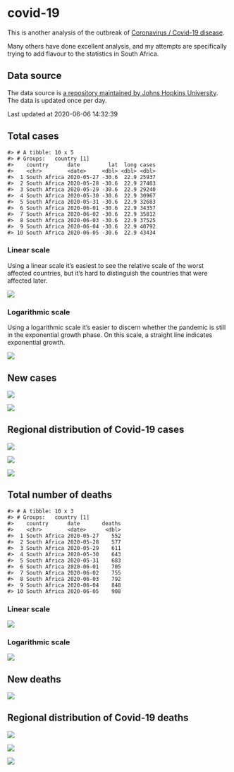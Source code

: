 
<!-- README.md is generated from README.Rmd. Please edit that file -->

# covid-19

<!-- badges: start -->

<!-- badges: end -->

This is another analysis of the outbreak of [Coronavirus / Covid-19
disease](https://en.wikipedia.org/wiki/Coronavirus_disease_2019).

Many others have done excellent analysis, and my attempts are
specifically trying to add flavour to the statistics in South Africa.

## Data source

The data source is [a repository maintained by Johns Hopkins
University](https://github.com/CSSEGISandData/COVID-19). The data is
updated once per day.

Last updated at 2020-06-06 14:32:39

## Total cases

    #> # A tibble: 10 x 5
    #> # Groups:   country [1]
    #>    country      date         lat  long cases
    #>    <chr>        <date>     <dbl> <dbl> <dbl>
    #>  1 South Africa 2020-05-27 -30.6  22.9 25937
    #>  2 South Africa 2020-05-28 -30.6  22.9 27403
    #>  3 South Africa 2020-05-29 -30.6  22.9 29240
    #>  4 South Africa 2020-05-30 -30.6  22.9 30967
    #>  5 South Africa 2020-05-31 -30.6  22.9 32683
    #>  6 South Africa 2020-06-01 -30.6  22.9 34357
    #>  7 South Africa 2020-06-02 -30.6  22.9 35812
    #>  8 South Africa 2020-06-03 -30.6  22.9 37525
    #>  9 South Africa 2020-06-04 -30.6  22.9 40792
    #> 10 South Africa 2020-06-05 -30.6  22.9 43434

### Linear scale

Using a linear scale it’s easiest to see the relative scale of the worst
affected countries, but it’s hard to distinguish the countries that were
affected later.

![](README_files/figure-gfm/unnamed-chunk-5-1.png)<!-- -->

### Logarithmic scale

Using a logarithmic scale it’s easier to discern whether the pandemic is
still in the exponential growth phase. On this scale, a straight line
indicates exponential growth.

![](README_files/figure-gfm/unnamed-chunk-6-1.png)<!-- -->

## New cases

![](README_files/figure-gfm/unnamed-chunk-7-1.png)<!-- -->

![](README_files/figure-gfm/unnamed-chunk-8-1.png)<!-- -->

## Regional distribution of Covid-19 cases

![](README_files/figure-gfm/unnamed-chunk-9-1.png)<!-- -->

![](README_files/figure-gfm/unnamed-chunk-10-1.png)<!-- -->

![](README_files/figure-gfm/unnamed-chunk-11-1.png)<!-- -->

## Total number of deaths

    #> # A tibble: 10 x 3
    #> # Groups:   country [1]
    #>    country      date       deaths
    #>    <chr>        <date>      <dbl>
    #>  1 South Africa 2020-05-27    552
    #>  2 South Africa 2020-05-28    577
    #>  3 South Africa 2020-05-29    611
    #>  4 South Africa 2020-05-30    643
    #>  5 South Africa 2020-05-31    683
    #>  6 South Africa 2020-06-01    705
    #>  7 South Africa 2020-06-02    755
    #>  8 South Africa 2020-06-03    792
    #>  9 South Africa 2020-06-04    848
    #> 10 South Africa 2020-06-05    908

### Linear scale

![](README_files/figure-gfm/unnamed-chunk-14-1.png)<!-- -->

### Logarithmic scale

![](README_files/figure-gfm/unnamed-chunk-15-1.png)<!-- -->

## New deaths

![](README_files/figure-gfm/unnamed-chunk-16-1.png)<!-- -->

## Regional distribution of Covid-19 deaths

![](README_files/figure-gfm/unnamed-chunk-17-1.png)<!-- -->

![](README_files/figure-gfm/unnamed-chunk-18-1.png)<!-- -->

![](README_files/figure-gfm/unnamed-chunk-19-1.png)<!-- -->
